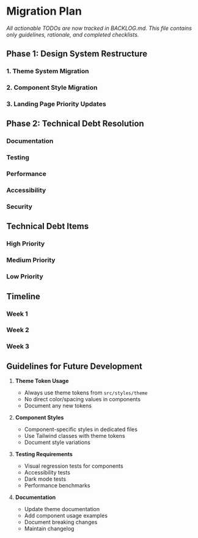 # Migration Plan

_All actionable TODOs are now tracked in BACKLOG.md. This file contains only guidelines, rationale, and completed checklists._

## Phase 1: Design System Restructure

### 1. Theme System Migration

### 2. Component Style Migration

### 3. Landing Page Priority Updates

## Phase 2: Technical Debt Resolution

### Documentation

### Testing

### Performance

### Accessibility

### Security

## Technical Debt Items

### High Priority

### Medium Priority

### Low Priority

## Timeline

### Week 1

### Week 2

### Week 3

## Guidelines for Future Development

1. **Theme Token Usage**

   - Always use theme tokens from `src/styles/theme`
   - No direct color/spacing values in components
   - Document any new tokens

2. **Component Styles**

   - Component-specific styles in dedicated files
   - Use Tailwind classes with theme tokens
   - Document style variations

3. **Testing Requirements**

   - Visual regression tests for components
   - Accessibility tests
   - Dark mode tests
   - Performance benchmarks

4. **Documentation**
   - Update theme documentation
   - Add component usage examples
   - Document breaking changes
   - Maintain changelog
